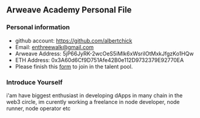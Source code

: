 ## Arweave Academy Personal File

### Personal information

- github account: https://github.com/albertchick
- Email: enthreewalk@gmail.com
- Arweave Address: 5jP66JyRK-2wcOeS5iMlk6xWsrilOtMxkJfgzKo1HQw
- ETH Address: 0x3A60d6Cf9D751Afe42B0e112D9732379E92770EA
- Please finish this [form](https://docs.google.com/forms/d/e/1FAIpQLSfWA5fIIcBgmRppm3jNz5vmf9Mai_QMVil-2pO4r7YKn_Zhtw/viewform?usp=sf_link) to join in the talent pool.

### Introduce Yourself
 i'am have biggest enthusiast in developing dApps in many chain in the web3 circle, im curently working a freelance in node developer, node runner, node operator etc